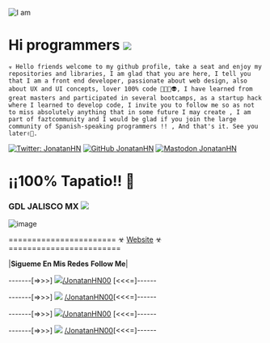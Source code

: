 ![I am](https://live.staticflickr.com/65535/50131484552_1819bc36e0_c.jpg)
  

# Hi programmers ![](https://img.icons8.com/clouds/60/000000/github.png)
  
```☣ Hello friends welcome to my github profile, take a seat and enjoy my repositories and libraries, I am glad that you are here, I tell you that I am a front end developer, passionate about web design, also about UX and UI concepts, lover 100% code 👨🏻‍💻👽, I have learned from great masters and participated in several bootcamps, as a startup hack where I learned to develop code, I invite you to follow me so as not to miss absolutely anything that in some future I may create , I am part of faztcommunity and I would be glad if you join the large community of Spanish-speaking programmers !! , And that's it. See you later✌🏻.```

[![Twitter: JonatanHN](https://img.shields.io/twitter/follow/jonatanhn00?label=follow&style=social)](https://twitter.com/jonatanhn00)
[![GitHub JonatanHN](https://img.shields.io/github/followers/jonatanhn?label=follow&style=social)](https://github.com/jonatanhn)
[![Mastodon JonatanHN](https://img.shields.io/mastodon/follow/812564?label=follow&style=social)](https://mastodon.social/web/accounts/812564)

# ¡¡100% Tapatio!! 🌮 
### GDL JALISCO MX ![](https://img.icons8.com/color/30/000000/mexico-circular.png)

![image](https://images.unsplash.com/photo-1561788655-79bf50b6b174?ixlib=rb-1.2.1&ixid=eyJhcHBfaWQiOjEyMDd9&auto=format&fit=crop&w=1189&q=80)

======================= ☣ [Website](https://jonatanhn-website.web.app) ☣ ========================

|**Sigueme En Mis Redes** **Follow Me**|


-------[=>>>]    ![](https://img.icons8.com/ios/24/000000/twitter-circled.png)[/JonatanHN00](https://twitter.com/jonatanhn00) [<<<=]------


-------[=>>>] ![](https://img.icons8.com/ios/24/000000/facebook.png) [/JonatanHN00](https://facebook.com/jonatanhn00)[<<<=]------


-------[=>>>]   ![](https://img.icons8.com/ios/24/000000/instagram-new.png)[/JonatanHN00](https://instagram.com/jonatanhn00) [<<<=]------


-------[=>>>] ![](https://img.icons8.com/ios/24/000000/facebook-messenger.png) [/JonatanHN00]()[<<<=]------
